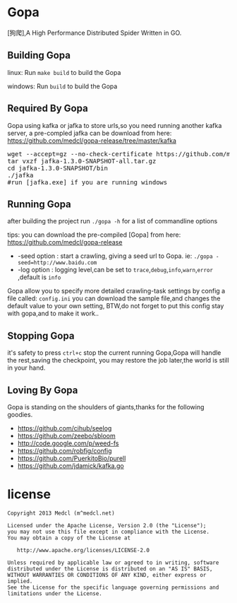 # Gopa #
[狗爬],A High Performance Distributed  Spider Written in GO.


## Building Gopa ##

linux: Run `make build` to build the Gopa

windows: Run `build` to build the Gopa

## Required By Gopa ##

Gopa using kafka or jafka to store urls,so you need running another kafka server,
a pre-compled jafka can be download from here:
https://github.com/medcl/gopa-release/tree/master/kafka

<pre>
wget --accept=gz --no-check-certificate https://github.com/medcl/gopa-release/raw/master/kafka/jafka-1.3.0-SNAPSHOT-all.tar.gz
tar vxzf jafka-1.3.0-SNAPSHOT-all.tar.gz
cd jafka-1.3.0-SNAPSHOT/bin
./jafka
#run [jafka.exe] if you are running windows
</pre>

## Running Gopa ##

after building the project run `./gopa -h` for a list of commandline options

tips: you can download the pre-compiled [Gopa] from here: https://github.com/medcl/gopa-release

* -seed option : start a crawling, giving a seed url to Gopa. ie: `./gopa -seed=http://www.baidu.com`
* -log option : logging level,can be set to `trace`,`debug`,`info`,`warn`,`error` ,default is `info`

Gopa allow you to specify more detailed crawling-task settings by config a file called: `config.ini`
you can download the sample file,and changes the default value to your own setting,
BTW,do not forget to put this config stay with gopa,and to make it work..

## Stopping Gopa ##

it's safety to press `ctrl+c` stop the current running Gopa,Gopa will handle the rest,saving the checkpoint,
you may restore the job later,the world is still in your hand.


## Loving By Gopa ##

Gopa is standing on the shoulders of giants,thanks for the following goodies.

* https://github.com/cihub/seelog
* https://github.com/zeebo/sbloom
* http://code.google.com/p/weed-fs
* https://github.com/robfig/config
* https://github.com/PuerkitoBio/purell
* https://github.com/jdamick/kafka.go


license
=======
    Copyright 2013 Medcl (m^medcl.net)

    Licensed under the Apache License, Version 2.0 (the "License");
    you may not use this file except in compliance with the License.
    You may obtain a copy of the License at

       http://www.apache.org/licenses/LICENSE-2.0

    Unless required by applicable law or agreed to in writing, software
    distributed under the License is distributed on an "AS IS" BASIS,
    WITHOUT WARRANTIES OR CONDITIONS OF ANY KIND, either express or implied.
    See the License for the specific language governing permissions and
    limitations under the License.
